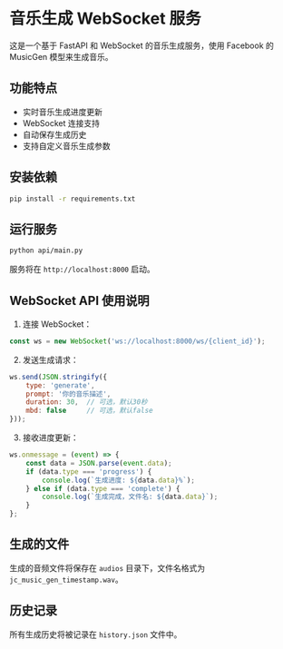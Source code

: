 # 音乐生成 WebSocket 服务

这是一个基于 FastAPI 和 WebSocket 的音乐生成服务，使用 Facebook 的 MusicGen 模型来生成音乐。

## 功能特点

- 实时音乐生成进度更新
- WebSocket 连接支持
- 自动保存生成历史
- 支持自定义音乐生成参数

## 安装依赖

```bash
pip install -r requirements.txt
```

## 运行服务

```bash
python api/main.py
```

服务将在 `http://localhost:8000` 启动。

## WebSocket API 使用说明

1. 连接 WebSocket：
```javascript
const ws = new WebSocket('ws://localhost:8000/ws/{client_id}');
```

2. 发送生成请求：
```javascript
ws.send(JSON.stringify({
    type: 'generate',
    prompt: '你的音乐描述',
    duration: 30,  // 可选，默认30秒
    mbd: false     // 可选，默认false
}));
```

3. 接收进度更新：
```javascript
ws.onmessage = (event) => {
    const data = JSON.parse(event.data);
    if (data.type === 'progress') {
        console.log(`生成进度: ${data.data}%`);
    } else if (data.type === 'complete') {
        console.log(`生成完成，文件名: ${data.data}`);
    }
};
```

## 生成的文件

生成的音频文件将保存在 `audios` 目录下，文件名格式为 `jc_music_gen_timestamp.wav`。

## 历史记录

所有生成历史将被记录在 `history.json` 文件中。